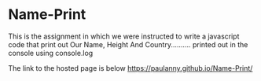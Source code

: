 # Name-Print
This is the assignment in which we were instructed to write a javascript code that print out Our Name, Height And Country..........
printed out in the console using console.log

The link to the hosted page is below
https://paulanny.github.io/Name-Print/